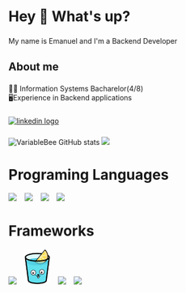 <h1 align="left">Hey 👋 What's up?</h1>

###

<p align="left">My name is Emanuel and I'm a Backend Developer</p>

###

<h2 align="left">About me</h2>

###

<p align="left">👨‍🎓 Information Systems Bacharelor(4/8)<br>🖥️Experience in Backend applications<br>

###
###
<div align="left">
  <a href="https://www.linkedin.com/in/emanueldias01/" target="_blank">
    <img src="https://img.shields.io/static/v1?message=LinkedIn&logo=linkedin&label=&color=0077B5&logoColor=white&labelColor=&style=for-the-badge" height="25" alt="linkedin logo"  />
  </a>
</div>

###
###



![VariableBee GitHub stats](https://github-readme-stats.vercel.app/api?username=emanueldias01&show_icons=true&theme=gotham)
<a href="https://github.com/emanueldias01" title="Perfil do Iuri">
  <img height="180em" src="https://github-readme-stats.vercel.app/api/top-langs/?username=emanueldias01&theme=dracula&hide_border=false&include_all_commits=false&count_private=false&layout=compact" />
</a>



###
###
<div>
  <h1>Programing Languages</h1>
  
  <img width=50 src="https://cdn.jsdelivr.net/gh/devicons/devicon@latest/icons/java/java-original.svg" />
  &nbsp;&nbsp;
  <img width=50 src="https://cdn.jsdelivr.net/gh/devicons/devicon@latest/icons/go/go-original-wordmark.svg" />   
  &nbsp;&nbsp;
  <img width=50 src="https://cdn.jsdelivr.net/gh/devicons/devicon@latest/icons/javascript/javascript-original.svg" />
  &nbsp;&nbsp;
  <img width=50 src="https://cdn.jsdelivr.net/gh/devicons/devicon@latest/icons/typescript/typescript-original.svg" />
          
  
</div>

###
###

<div>
  <h1>Frameworks</h1>
  <img width=50 src="https://cdn.jsdelivr.net/gh/devicons/devicon@latest/icons/spring/spring-original.svg" />
  &nbsp;&nbsp;
  <img width=50 src="https://raw.githubusercontent.com/gin-gonic/logo/master/color.png"/>
  &nbsp;&nbsp;
  <img width=50 src="https://cdn.jsdelivr.net/gh/devicons/devicon@latest/icons/express/express-original.svg" />
  &nbsp;&nbsp;
  <img width=50 src="https://cdn.jsdelivr.net/gh/devicons/devicon@latest/icons/react/react-original.svg" />

</div>

          
